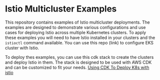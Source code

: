 # Istio Multicluster Examples

This repository contains examples of Istio multicluster deployments. The examples are designed to demonstrate various configurations and use cases for deploying Istio across multiple Kubernetes clusters. To apply these examples you will need to have Istio installed in your clusters and the `istioctl` command available. You can use this repo (link) to configure EKS cluster with Istio.

To deploy thes examples, you can use this cdk stack to create the clusters and deploy Istio in them. The stack is designed to be used with AWS CDK and can be customized to fit your needs. [Using CDK To Deploy K8s with istio](https://github.com/gumonet/cdk-k8s-with-istio)
